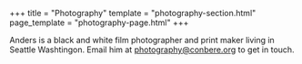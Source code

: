 +++
title = "Photography"
template = "photography-section.html"
page_template = "photography-page.html"
+++

<p id="bio">
Anders is a black and white film photographer and print maker living in Seattle Washtingon. Email him at <a href="mailto:photography@conbere.org">photography@conbere.org</a> to get in touch. 
</p>

